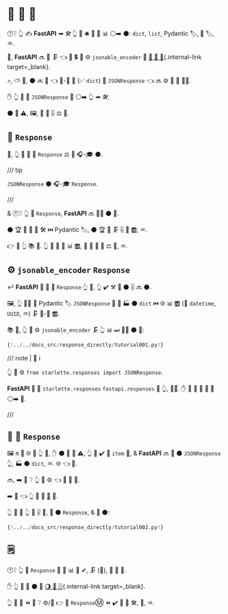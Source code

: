 # 📨 📨 🔗

🕐❔ 👆 ✍ **FastAPI** *➡ 🛠️* 👆 💪 🛎 📨 🙆 📊 ⚪️➡️ ⚫️: `dict`, `list`, Pydantic 🏷, 💽 🏷, ♒️.

🔢, **FastAPI** 🔜 🔁 🗜 👈 📨 💲 🎻 ⚙️ `jsonable_encoder` 🔬 [🎻 🔗 🔢](../tutorial/encoder.md){.internal-link target=_blank}.

⤴️, ⛅ 🎑, ⚫️ 🔜 🚮 👈 🎻-🔗 💽 (✅ `dict`) 🔘 `JSONResponse` 👈 🔜 ⚙️ 📨 📨 👩‍💻.

✋️ 👆 💪 📨 `JSONResponse` 🔗 ⚪️➡️ 👆 *➡ 🛠️*.

⚫️ 💪 ⚠, 🖼, 📨 🛃 🎚 ⚖️ 🍪.

## 📨 `Response`

👐, 👆 💪 📨 🙆 `Response` ⚖️ 🙆 🎧-🎓 ⚫️.

/// tip

`JSONResponse` ⚫️ 🎧-🎓 `Response`.

///

&amp; 🕐❔ 👆 📨 `Response`, **FastAPI** 🔜 🚶‍♀️ ⚫️ 🔗.

⚫️ 🏆 🚫 🙆 💽 🛠️ ⏮️ Pydantic 🏷, ⚫️ 🏆 🚫 🗜 🎚 🙆 🆎, ♒️.

👉 🤝 👆 📚 💪. 👆 💪 📨 🙆 📊 🆎, 🔐 🙆 💽 📄 ⚖️ 🔬, ♒️.

## ⚙️ `jsonable_encoder` `Response`

↩️ **FastAPI** 🚫 🙆 🔀 `Response` 👆 📨, 👆 ✔️ ⚒ 💭 ⚫️ 🎚 🔜 ⚫️.

🖼, 👆 🚫🔜 🚮 Pydantic 🏷 `JSONResponse` 🍵 🥇 🏭 ⚫️ `dict` ⏮️ 🌐 📊 🆎 (💖 `datetime`, `UUID`, ♒️) 🗜 🎻-🔗 🆎.

📚 💼, 👆 💪 ⚙️ `jsonable_encoder` 🗜 👆 📊 ⏭ 🚶‍♀️ ⚫️ 📨:

```Python hl_lines="6-7  21-22"
{!../../docs_src/response_directly/tutorial001.py!}
```

/// note | 📡 ℹ

👆 💪 ⚙️ `from starlette.responses import JSONResponse`.

**FastAPI** 🚚 🎏 `starlette.responses` `fastapi.responses` 🏪 👆, 👩‍💻. ✋️ 🌅 💪 📨 👟 🔗 ⚪️➡️ 💃.

///

## 🛬 🛃 `Response`

🖼 🔛 🎦 🌐 🍕 👆 💪, ✋️ ⚫️ 🚫 📶 ⚠, 👆 💪 ✔️ 📨 `item` 🔗, &amp; **FastAPI** 🔜 🚮 ⚫️ `JSONResponse` 👆, 🏭 ⚫️ `dict`, ♒️. 🌐 👈 🔢.

🔜, ➡️ 👀 ❔ 👆 💪 ⚙️ 👈 📨 🛃 📨.

➡️ 💬 👈 👆 💚 📨 <a href="https://en.wikipedia.org/wiki/XML" class="external-link" target="_blank">📂</a> 📨.

👆 💪 🚮 👆 📂 🎚 🎻, 🚮 ⚫️ `Response`, &amp; 📨 ⚫️:

```Python hl_lines="1  18"
{!../../docs_src/response_directly/tutorial002.py!}
```

## 🗒

🕐❔ 👆 📨 `Response` 🔗 🚮 📊 🚫 ✔, 🗜 (🎻), 🚫 📄 🔁.

✋️ 👆 💪 📄 ⚫️ 🔬 [🌖 📨 🗄](additional-responses.md){.internal-link target=_blank}.

👆 💪 👀 ⏪ 📄 ❔ ⚙️/📣 👉 🛃 `Response`Ⓜ ⏪ ✔️ 🏧 💽 🛠️, 🧾, ♒️.
